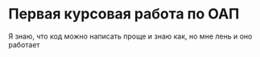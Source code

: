 # Первая курсовая работа по ОАП
Я знаю, что код можно написать проще и знаю как, но мне лень и оно работает
